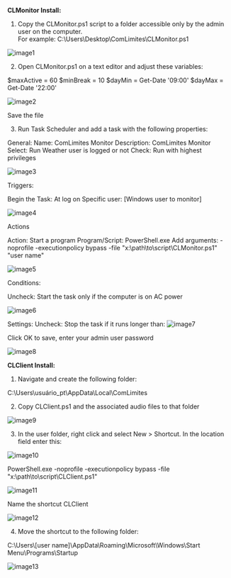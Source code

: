 **CLMonitor Install:**

1.  Copy the CLMonitor.ps1 script to a folder accessible only by the
    admin user on the computer.\
    For example: C:\\Users\\Desktop\\ComLimites\\CLMonitor.ps1

![image1](./media/image1.png)

2.  Open CLMonitor.ps1 on a text editor and adjust these variables:

 $maxActive = 60
 $minBreak = 10
 $dayMin = Get-Date \'09:00\'
 $dayMax = Get-Date \'22:00\'

![image2](./media/image2.png)

 Save the file
 

3.  Run Task Scheduler and add a task with the following properties:

  General:
    Name: ComLimites Monitor
    Description: ComLimites Monitor
    Select: Run Weather user is logged or not
    Check: Run with highest privileges
  
![image3](./media/image3.png)

  Triggers:
  
   Begin the Task: At log on
   Specific user: \[Windows user to monitor\]

![image4](./media/image4.png)

 Actions

  Action: Start a program
  Program/Script: PowerShell.exe
  Add arguments: -noprofile -executionpolicy bypass -file "x:\\path\\to\\script\\CLMonitor.ps1\" \"user name\"

![image5](./media/image5.png)

 Conditions:

 Uncheck: Start the task only if the computer is on AC power

 ![image6](./media/image6.png)

  Settings:
  Uncheck: Stop the task if it runs longer than:
![image7](./media/image7.png)


 Click OK to save, enter your admin user password

![image8](./media/image8.png)


**CLClient Install:**

1.  Navigate and create the following folder:

   C:\\Users\\usuário_pt\\AppData\\Local\\ComLimites

2.  Copy CLClient.ps1 and the associated audio files to that folder

![image9](./media/image9.png)

3.  In the user folder, right click and select New \> Shortcut. In the location field enter this:

![image10](./media/image10.png)

 PowerShell.exe -noprofile -executionpolicy bypass -file \"x:\\path\\to\\script\\CLClient.ps1\"

 ![image11](./media/image11.png)

 Name the shortcut CLClient

![image12](./media/image12.png)

4.  Move the shortcut to the following folder:

  C:\\Users\\\[user name\]\\AppData\\Roaming\\Microsoft\\Windows\\Start Menu\\Programs\\Startup

![image13](./media/image13.png)